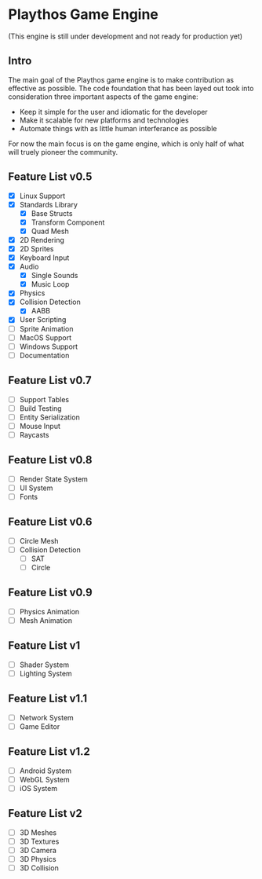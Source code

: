 #  Playthos Game Engine
(This engine is still under development and not ready for production yet)

## Intro
The main goal of the Playthos game engine is to make contribution as effective as possible. The code foundation that has been layed out took into consideration three important aspects of the game engine:
- Keep it simple for the user and idiomatic for the developer
- Make it scalable for new platforms and technologies
- Automate things with as little human interferance as possible

For now the main focus is on the game engine, which is only half of what will truely pioneer the community.

## Feature List v0.5
- [x] Linux Support
- [x] Standards Library
  - [x] Base Structs
  - [x] Transform Component
  - [x] Quad Mesh
- [x] 2D Rendering
- [x] 2D Sprites
- [x] Keyboard Input
- [x] Audio
  - [x] Single Sounds
  - [x] Music Loop
- [x] Physics
- [x] Collision Detection
  - [x] AABB
- [x] User Scripting
- [ ] Sprite Animation
- [ ] MacOS Support
- [ ] Windows Support
- [ ] Documentation
  
## Feature List v0.7
- [ ] Support Tables
- [ ] Build Testing
- [ ] Entity Serialization
- [ ] Mouse Input
- [ ] Raycasts

## Feature List v0.8
- [ ] Render State System
- [ ] UI System
- [ ] Fonts

## Feature List v0.6
- [ ] Circle Mesh
- [ ] Collision Detection
  - [ ] SAT
  - [ ] Circle

## Feature List v0.9
- [ ] Physics Animation
- [ ] Mesh Animation

## Feature List v1
- [ ] Shader System
- [ ] Lighting System

## Feature List v1.1
- [ ] Network System
- [ ] Game Editor

## Feature List v1.2
- [ ] Android System
- [ ] WebGL System
- [ ] iOS System

## Feature List v2
- [ ] 3D Meshes
- [ ] 3D Textures
- [ ] 3D Camera
- [ ] 3D Physics
- [ ] 3D Collision
